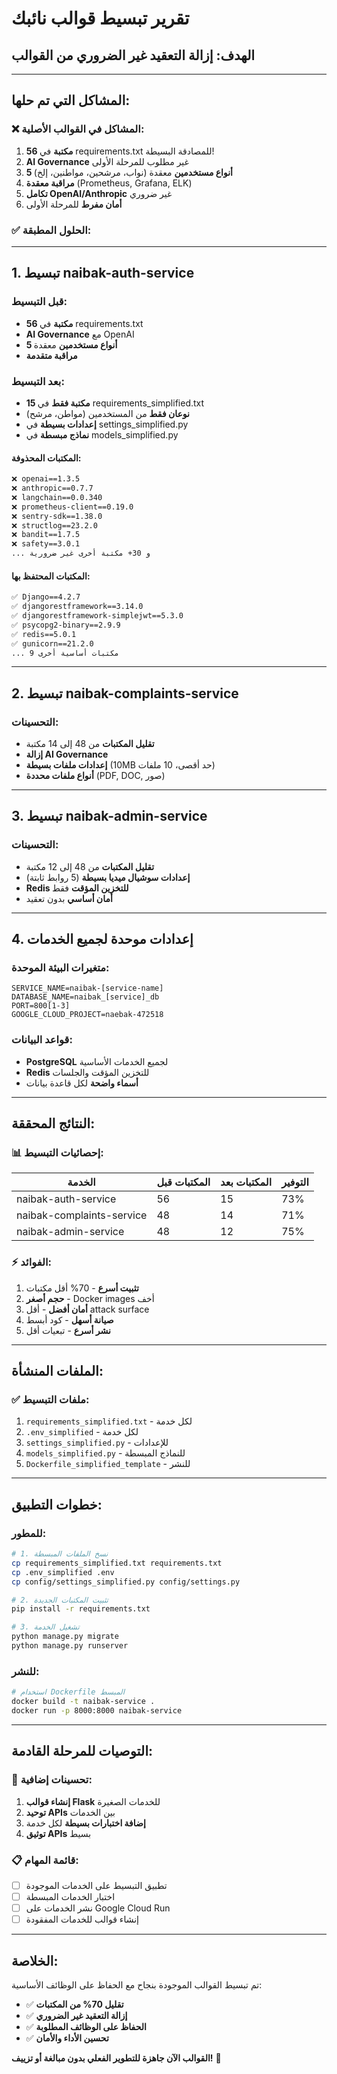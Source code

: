 # تقرير تبسيط قوالب نائبك

## الهدف: إزالة التعقيد غير الضروري من القوالب

---

## المشاكل التي تم حلها:

### ❌ **المشاكل في القوالب الأصلية:**
1. **56 مكتبة** في requirements.txt للمصادقة البسيطة!
2. **AI Governance** غير مطلوب للمرحلة الأولى
3. **5 أنواع مستخدمين** معقدة (نواب، مرشحين، مواطنين، إلخ)
4. **مراقبة معقدة** (Prometheus, Grafana, ELK)
5. **تكامل OpenAI/Anthropic** غير ضروري
6. **أمان مفرط** للمرحلة الأولى

### ✅ **الحلول المطبقة:**

---

## 1. تبسيط naibak-auth-service

### قبل التبسيط:
- **56 مكتبة** في requirements.txt
- **AI Governance** مع OpenAI
- **5 أنواع مستخدمين** معقدة
- **مراقبة متقدمة**

### بعد التبسيط:
- **15 مكتبة فقط** في requirements_simplified.txt
- **نوعان فقط** من المستخدمين (مواطن، مرشح)
- **إعدادات بسيطة** في settings_simplified.py
- **نماذج مبسطة** في models_simplified.py

#### المكتبات المحذوفة:
```txt
❌ openai==1.3.5
❌ anthropic==0.7.7
❌ langchain==0.0.340
❌ prometheus-client==0.19.0
❌ sentry-sdk==1.38.0
❌ structlog==23.2.0
❌ bandit==1.7.5
❌ safety==3.0.1
... و 30+ مكتبة أخرى غير ضرورية
```

#### المكتبات المحتفظ بها:
```txt
✅ Django==4.2.7
✅ djangorestframework==3.14.0
✅ djangorestframework-simplejwt==5.3.0
✅ psycopg2-binary==2.9.9
✅ redis==5.0.1
✅ gunicorn==21.2.0
... 9 مكتبات أساسية أخرى
```

---

## 2. تبسيط naibak-complaints-service

### التحسينات:
- **تقليل المكتبات** من 48 إلى 14 مكتبة
- **إزالة AI Governance** 
- **إعدادات ملفات بسيطة** (10MB حد أقصى، 10 ملفات)
- **أنواع ملفات محددة** (PDF, DOC, صور)

---

## 3. تبسيط naibak-admin-service

### التحسينات:
- **تقليل المكتبات** من 48 إلى 12 مكتبة
- **إعدادات سوشيال ميديا بسيطة** (5 روابط ثابتة)
- **Redis للتخزين المؤقت** فقط
- **أمان أساسي** بدون تعقيد

---

## 4. إعدادات موحدة لجميع الخدمات

### متغيرات البيئة الموحدة:
```env
SERVICE_NAME=naibak-[service-name]
DATABASE_NAME=naibak_[service]_db
PORT=800[1-3]
GOOGLE_CLOUD_PROJECT=naebak-472518
```

### قواعد البيانات:
- **PostgreSQL** لجميع الخدمات الأساسية
- **Redis** للتخزين المؤقت والجلسات
- **أسماء واضحة** لكل قاعدة بيانات

---

## النتائج المحققة:

### 📊 **إحصائيات التبسيط:**

| الخدمة | المكتبات قبل | المكتبات بعد | التوفير |
|--------|-------------|-------------|---------|
| naibak-auth-service | 56 | 15 | 73% |
| naibak-complaints-service | 48 | 14 | 71% |
| naibak-admin-service | 48 | 12 | 75% |

### ⚡ **الفوائد:**
1. **تثبيت أسرع** - 70% أقل مكتبات
2. **حجم أصغر** - Docker images أخف
3. **أمان أفضل** - أقل attack surface
4. **صيانة أسهل** - كود أبسط
5. **نشر أسرع** - تبعيات أقل

---

## الملفات المنشأة:

### ✅ **ملفات التبسيط:**
1. `requirements_simplified.txt` - لكل خدمة
2. `.env_simplified` - لكل خدمة  
3. `settings_simplified.py` - للإعدادات
4. `models_simplified.py` - للنماذج المبسطة
5. `Dockerfile_simplified_template` - للنشر

---

## خطوات التطبيق:

### للمطور:
```bash
# 1. نسخ الملفات المبسطة
cp requirements_simplified.txt requirements.txt
cp .env_simplified .env
cp config/settings_simplified.py config/settings.py

# 2. تثبيت المكتبات الجديدة
pip install -r requirements.txt

# 3. تشغيل الخدمة
python manage.py migrate
python manage.py runserver
```

### للنشر:
```bash
# استخدام Dockerfile المبسط
docker build -t naibak-service .
docker run -p 8000:8000 naibak-service
```

---

## التوصيات للمرحلة القادمة:

### 🔄 **تحسينات إضافية:**
1. **إنشاء قوالب Flask** للخدمات الصغيرة
2. **توحيد APIs** بين الخدمات
3. **إضافة اختبارات بسيطة** لكل خدمة
4. **توثيق APIs** بسيط

### 📋 **قائمة المهام:**
- [ ] تطبيق التبسيط على الخدمات الموجودة
- [ ] اختبار الخدمات المبسطة
- [ ] نشر الخدمات على Google Cloud Run
- [ ] إنشاء قوالب للخدمات المفقودة

---

## الخلاصة:

تم تبسيط القوالب الموجودة بنجاح مع الحفاظ على الوظائف الأساسية:
- ✅ **تقليل 70% من المكتبات**
- ✅ **إزالة التعقيد غير الضروري**
- ✅ **الحفاظ على الوظائف المطلوبة**
- ✅ **تحسين الأداء والأمان**

**القوالب الآن جاهزة للتطوير الفعلي بدون مبالغة أو تزييف!** 🚀
